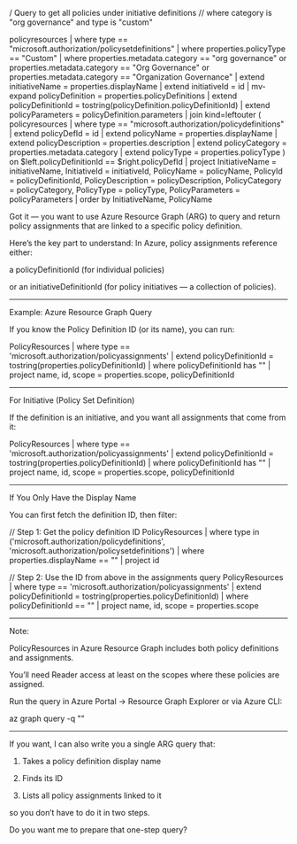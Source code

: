 / Query to get all policies under initiative definitions 
// where category is "org governance" and type is "custom"

policyresources
| where type == "microsoft.authorization/policysetdefinitions"
| where properties.policyType == "Custom"
| where properties.metadata.category == "org governance" 
    or properties.metadata.category == "Org Governance"
    or properties.metadata.category == "Organization Governance"
| extend initiativeName = properties.displayName
| extend initiativeId = id
| mv-expand policyDefinition = properties.policyDefinitions
| extend policyDefinitionId = tostring(policyDefinition.policyDefinitionId)
| extend policyParameters = policyDefinition.parameters
| join kind=leftouter (
    policyresources
    | where type == "microsoft.authorization/policydefinitions"
    | extend policyDefId = id
    | extend policyName = properties.displayName
    | extend policyDescription = properties.description
    | extend policyCategory = properties.metadata.category
    | extend policyType = properties.policyType
) on $left.policyDefinitionId == $right.policyDefId
| project 
    InitiativeName = initiativeName,
    InitiativeId = initiativeId,
    PolicyName = policyName,
    PolicyId = policyDefinitionId,
    PolicyDescription = policyDescription,
    PolicyCategory = policyCategory,
    PolicyType = policyType,
    PolicyParameters = policyParameters
| order by InitiativeName, PolicyName



Got it — you want to use Azure Resource Graph (ARG) to query and return policy assignments that are linked to a specific policy definition.

Here’s the key part to understand:
In Azure, policy assignments reference either:

a policyDefinitionId (for individual policies)

or an initiativeDefinitionId (for policy initiatives — a collection of policies).



---

Example: Azure Resource Graph Query

If you know the Policy Definition ID (or its name), you can run:

PolicyResources
| where type == 'microsoft.authorization/policyassignments'
| extend policyDefinitionId = tostring(properties.policyDefinitionId)
| where policyDefinitionId has "<your-policy-definition-name-or-guid>"
| project name, id, scope = properties.scope, policyDefinitionId


---

For Initiative (Policy Set Definition)

If the definition is an initiative, and you want all assignments that come from it:

PolicyResources
| where type == 'microsoft.authorization/policyassignments'
| extend policyDefinitionId = tostring(properties.policyDefinitionId)
| where policyDefinitionId has "<your-initiative-definition-name-or-guid>"
| project name, id, scope = properties.scope, policyDefinitionId


---

If You Only Have the Display Name

You can first fetch the definition ID, then filter:

// Step 1: Get the policy definition ID
PolicyResources
| where type in ('microsoft.authorization/policydefinitions', 'microsoft.authorization/policysetdefinitions')
| where properties.displayName == "<Your Policy or Initiative Display Name>"
| project id

// Step 2: Use the ID from above in the assignments query
PolicyResources
| where type == 'microsoft.authorization/policyassignments'
| extend policyDefinitionId = tostring(properties.policyDefinitionId)
| where policyDefinitionId == "<ID from above>"
| project name, id, scope = properties.scope


---

Note:

PolicyResources in Azure Resource Graph includes both policy definitions and assignments.

You’ll need Reader access at least on the scopes where these policies are assigned.

Run the query in Azure Portal → Resource Graph Explorer or via Azure CLI:


az graph query -q "<KQL query here>"


---

If you want, I can also write you a single ARG query that:

1. Takes a policy definition display name


2. Finds its ID


3. Lists all policy assignments linked to it



so you don’t have to do it in two steps.

Do you want me to prepare that one-step query?

